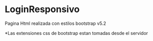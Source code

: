 # LoginResponsivo
Pagina Html realizada con estilos bootstrap v5.2

*Las extensiones css de bootstrap estan tomadas desde el servidor

